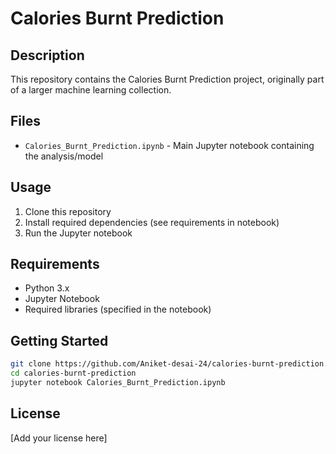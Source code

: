 # Calories Burnt Prediction

## Description
This repository contains the Calories Burnt Prediction project, originally part of a larger machine learning collection.

## Files
- `Calories_Burnt_Prediction.ipynb` - Main Jupyter notebook containing the analysis/model

## Usage
1. Clone this repository
2. Install required dependencies (see requirements in notebook)
3. Run the Jupyter notebook

## Requirements
- Python 3.x
- Jupyter Notebook
- Required libraries (specified in the notebook)

## Getting Started
```bash
git clone https://github.com/Aniket-desai-24/calories-burnt-prediction.git
cd calories-burnt-prediction
jupyter notebook Calories_Burnt_Prediction.ipynb
```

## License
[Add your license here]
